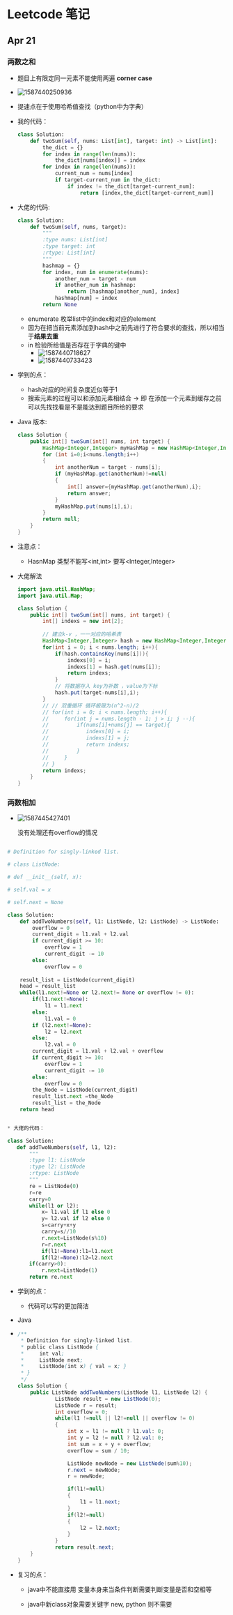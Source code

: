 # Leetcode 笔记

## Apr 21
### 两数之和

* 题目上有限定同一元素不能使用两遍  **corner case**

* ![1587440250936](C:\Users\Administrator\AppData\Roaming\Typora\typora-user-images\1587440250936.png)

* 提速点在于使用哈希值查找（python中为字典）

* 我的代码：

  ```python
  class Solution:
      def twoSum(self, nums: List[int], target: int) -> List[int]:
          the_dict = {}
          for index in range(len(nums)):
              the_dict[nums[index]] = index
          for index in range(len(nums)):
              current_num = nums[index]
              if target-current_num in the_dict:
                  if index != the_dict[target-current_num]:
                      return [index,the_dict[target-current_num]]
  ```

  

* 大佬的代码:

  ```python
  class Solution:
      def twoSum(self, nums, target):
          """
          :type nums: List[int]
          :type target: int
          :rtype: List[int]
          """
          hashmap = {}
          for index, num in enumerate(nums):
              another_num = target - num
              if another_num in hashmap:
                  return [hashmap[another_num], index]
              hashmap[num] = index
          return None
  ```

  

  * enumerate 枚举list中的index和对应的element
  * 因为在把当前元素添加到hash中之前先进行了符合要求的查找，所以相当于**结果去重**
  * in 检验所给值是否存在于字典的键中
    * ![1587440718627](C:\Users\Administrator\AppData\Roaming\Typora\typora-user-images\1587440718627.png)
    * ![1587440733423](C:\Users\Administrator\AppData\Roaming\Typora\typora-user-images\1587440733423.png)

* 学到的点：

  * hash对应的时间复杂度近似等于1
  * 搜索元素的过程可以和添加元素相结合 -> 即 在添加一个元素到缓存之前可以先找找看是不是能达到题目所给的要求

* Java 版本:

  ```Java
  class Solution {
      public int[] twoSum(int[] nums, int target) {
          HashMap<Integer,Integer> myHashMap = new HashMap<Integer,Integer>();
          for (int i=0;i<nums.length;i++)
          {
              int anotherNum = target - nums[i];
              if (myHashMap.get(anotherNum)!=null)
              {
                  int[] answer={myHashMap.get(anotherNum),i};
                  return answer;
              }
              myHashMap.put(nums[i],i);
          }
          return null;
      }
  }
  ```

  

* 注意点：

  * HasnMap 类型不能写<int,int> 要写<Integer,Integer>

* 大佬解法

  ```java
  import java.util.HashMap;
  import java.util.Map;
  
  class Solution {
      public int[] twoSum(int[] nums, int target) {
          int[] indexs = new int[2];
          
          // 建立k-v ，一一对应的哈希表
          HashMap<Integer,Integer> hash = new HashMap<Integer,Integer>();
          for(int i = 0; i < nums.length; i++){
              if(hash.containsKey(nums[i])){
                  indexs[0] = i;
                  indexs[1] = hash.get(nums[i]);
                  return indexs;
              }
              // 将数据存入 key为补数 ，value为下标
              hash.put(target-nums[i],i);
          }
          // // 双重循环 循环极限为(n^2-n)/2 
          // for(int i = 0; i < nums.length; i++){
          //     for(int j = nums.length - 1; j > i; j --){
          //         if(nums[i]+nums[j] == target){
          //            indexs[0] = i;
          //            indexs[1] = j; 
          //            return indexs;
          //         }
          //     }
          // }
          return indexs;
      }
  }
  ```

  

### 两数相加

* ![1587445427401](C:\Users\Administrator\AppData\Roaming\Typora\typora-user-images\1587445427401.png)

  没有处理还有overflow的情况

   ```python
  
   ```



```python
# Definition for singly-linked list.

# class ListNode:

# def __init__(self, x):

# self.val = x

# self.next = None

class Solution:
    def addTwoNumbers(self, l1: ListNode, l2: ListNode) -> ListNode:
        overflow = 0
        current_digit = l1.val + l2.val
        if current_digit >= 10:
            overflow = 1
            current_digit -= 10
        else:
            overflow = 0
        
    result_list = ListNode(current_digit)
    head = result_list
    while(l1.next!=None or l2.next!= None or overflow != 0):
        if(l1.next!=None):
            l1 = l1.next
        else:
            l1.val = 0
        if (l2.next!=None):
            l2 = l2.next
        else:
            l2.val = 0
        current_digit = l1.val + l2.val + overflow
        if current_digit >= 10:
            overflow = 1
            current_digit -= 10
        else:
            overflow = 0
        the_Node = ListNode(current_digit)
        result_list.next =the_Node
        result_list = the_Node
    return head
```
   ```python

* 大佬的代码：

  class Solution:
      def addTwoNumbers(self, l1, l2):
          """
          :type l1: ListNode
          :type l2: ListNode
          :rtype: ListNode
          """
          re = ListNode(0)
          r=re
          carry=0
          while(l1 or l2):
              x= l1.val if l1 else 0
              y= l2.val if l2 else 0
              s=carry+x+y
              carry=s//10
              r.next=ListNode(s%10)
              r=r.next
              if(l1!=None):l1=l1.next
              if(l2!=None):l2=l2.next
          if(carry>0):
              r.next=ListNode(1)
          return re.next
   ```

  

* 学到的点：
  * 代码可以写的更加简洁

* Java 

* ```java
  /**
   * Definition for singly-linked list.
   * public class ListNode {
   *     int val;
   *     ListNode next;
   *     ListNode(int x) { val = x; }
   * }
   */
  class Solution {
      public ListNode addTwoNumbers(ListNode l1, ListNode l2) {
              ListNode result = new ListNode(0);
              ListNode r = result;
              int overflow = 0;
              while(l1 !=null || l2!=null || overflow != 0)
              {
                  int x = l1 != null ? l1.val: 0;
                  int y = l2 != null ? l2.val: 0;
                  int sum = x + y + overflow;
                  overflow = sum / 10;
  
                  ListNode newNode = new ListNode(sum%10);
                  r.next = newNode;
                  r = newNode;
  
                  if(l1!=null)
                  {
                      l1 = l1.next;
                  }
                  if(l2!=null)
                  {
                      l2 = l2.next;
                  }
              }
              return result.next;
      }
  }
  ```

* 复习的点：

  * java中不能直接用 变量本身来当条件判断需要判断变量是否和空相等

  * java中新class对象需要关键字 new, python 则不需要

    

